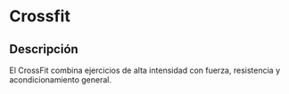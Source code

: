 # Crossfit

## Descripción
El CrossFit combina ejercicios de alta intensidad con fuerza, resistencia y acondicionamiento general.